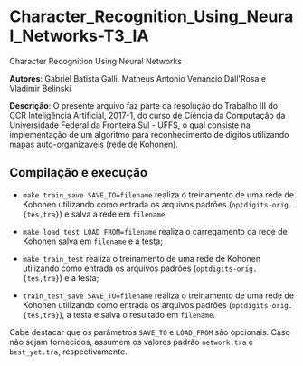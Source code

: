 # Character_Recognition_Using_Neural_Networks-T3_IA
Character Recognition Using Neural Networks

 **Autores**: Gabriel Batista Galli, Matheus Antonio Venancio Dall'Rosa e Vladimir Belinski
 
 **Descrição**: O presente arquivo faz parte da resolução do Trabalho III do CCR Inteligência Artificial, 2017-1, do curso de Ciência da Computação da Universidade Federal da Fronteira Sul - UFFS, o qual consiste na implementação de um algoritmo para reconhecimento de digitos utilizando mapas auto-organizaveis (rede de Kohonen).

## Compilação e execução

- `make train_save SAVE_TO=filename` realiza o treinamento de uma rede de Kohonen utilizando como entrada os arquivos padrões (`optdigits-orig.{tes,tra}`) e salva a rede em `filename`;

- `make load_test LOAD_FROM=filename` realiza o carregamento da rede de Kohonen salva em `filename` e a testa;

- `make train_test` realiza o treinamento de uma rede de Kohonen utilizando como entrada os arquivos padrões (`optdigits-orig.{tes,tra}`) e a testa;

- `train_test_save SAVE_TO=filename` realiza o treinamento de uma rede de Kohonen utilizando como entrada os arquivos padrões (`optdigits-orig.{tes,tra}`), a testa e salva o resultado em `filename`.

Cabe destacar que os parâmetros `SAVE_TO` e `LOAD_FROM` são opcionais. Caso não sejam fornecidos, assumem os valores padrão `network.tra` e `best_yet.tra`, respectivamente.